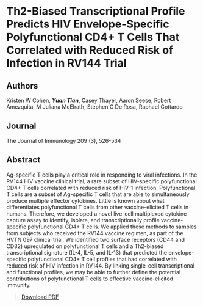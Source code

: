 # Th2-Biased Transcriptional Profile Predicts HIV Envelope-Specific Polyfunctional CD4+ T Cells That Correlated with Reduced Risk of Infection in RV144 Trial


<!--more-->

## Authors
Kristen W Cohen, ***Yuan Tian***, Casey Thayer, Aaron Seese, Robert Amezquita, M Juliana McElrath, Stephen C De Rosa, Raphael Gottardo

## Journal
The Journal of Immunology 209 (3), 526-534

## Abstract
Ag-specific T cells play a critical role in responding to viral infections. In the RV144 HIV vaccine clinical trial, a rare subset of HIV-specific polyfunctional CD4+ T cells correlated with reduced risk of HIV-1 infection. Polyfunctional T cells are a subset of Ag-specific T cells that are able to simultaneously produce multiple effector cytokines. Little is known about what differentiates polyfunctional T cells from other vaccine-elicited T cells in humans. Therefore, we developed a novel live-cell multiplexed cytokine capture assay to identify, isolate, and transcriptionally profile vaccine-specific polyfunctional CD4+ T cells. We applied these methods to samples from subjects who received the RV144 vaccine regimen, as part of the HVTN 097 clinical trial. We identified two surface receptors (CD44 and CD82) upregulated on polyfunctional T cells and a Th2-biased transcriptional signature (IL-4, IL-5, and IL-13) that predicted the envelope-specific polyfunctional CD4+ T cell profiles that had correlated with reduced risk of HIV infection in RV144. By linking single-cell transcriptional and functional profiles, we may be able to further define the potential contributions of polyfunctional T cells to effective vaccine-elicited immunity.

> [Download PDF](ji2101211.pdf)
